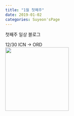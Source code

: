 ```yaml
---
title: "1월 첫째주"
date: 2019-01-02 
categories: Suyeon'sPage
---
```


첫째주 일상 블로그

12/30 ICN -> ORD  
<img width="200" src="https://user-images.githubusercontent.com/28749734/71656518-848cd880-2d09-11ea-9456-c0efaef6f908.jpg">

